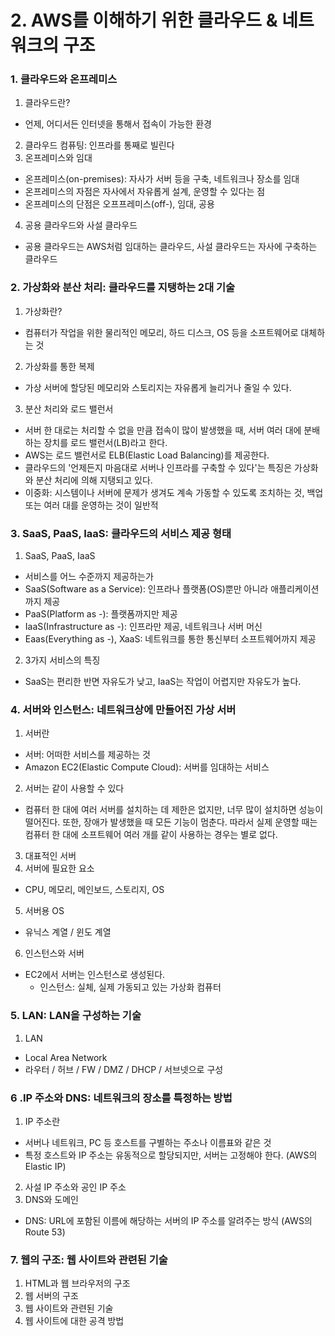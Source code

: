 # 2. AWS를 이해하기 위한 클라우드 & 네트워크의 구조

### 1. 클라우드와 온프레미스
1. 클라우드란?
  - 언제, 어디서든 인터넷을 통해서 접속이 가능한 환경
2. 클라우드 컴퓨팅: 인프라를 통째로 빌린다
3. 온프레미스와 임대
  - 온프레미스(on-premises): 자사가 서버 등을 구축, 네트워크나 장소를 임대
  - 온프레미스의 자점은 자사에서 자유롭게 설계, 운영할 수 있다는 점
  - 온프레미스의 단점은 오프프레미스(off-), 임대, 공용
4. 공용 클라우드와 사설 클라우드
  - 공용 클라우드는 AWS처럼 임대하는 클라우드, 사설 클라우드는 자사에 구축하는 클라우드


### 2. 가상화와 분산 처리: 클라우드를 지탱하는 2대 기술
1. 가상화란? 
  - 컴퓨터가 작업을 위한 물리적인 메모리, 하드 디스크, OS 등을 소프트웨어로 대체하는 것
2. 가상화를 통한 복제
  - 가상 서버에 할당된 메모리와 스토리지는 자유롭게 늘리거나 줄일 수 있다.
3. 분산 처리와 로드 밸런서
  - 서버 한 대로는 처리할 수 없을 만큼 접속이 많이 발생했을 때, 서버 여러 대에 분배하는 장치를 로드 밸런서(LB)라고 한다.
  - AWS는 로드 밸런서로 ELB(Elastic Load Balancing)를 제공한다.
  - 클라우드의 '언제든지 마음대로 서버나 인프라를 구축할 수 있다'는 특징은 가상화와 분산 처리에 의해 지탱되고 있다.
  - 이중화: 시스템이나 서버에 문제가 생겨도 계속 가동할 수 있도록 조치하는 것, 백업 또는 여러 대를 운영하는 것이 일반적

### 3. SaaS, PaaS, IaaS: 클라우드의 서비스 제공 형태
1. SaaS, PaaS, IaaS
  - 서비스를 어느 수준까지 제공하는가
  - SaaS(Software as a Service): 인프라나 플랫폼(OS)뿐만 아니라 애플리케이션까지 제공
  - PaaS(Platform as -): 플랫폼까지만 제공
  - IaaS(Infrastructure as -): 인프라만 제공, 네트워크나 서버 머신
  - Eaas(Everything as -), XaaS: 네트워크를 통한 통신부터 소프트웨어까지 제공
2. 3가지 서비스의 특징
  - SaaS는 편리한 반면 자유도가 낮고, IaaS는 작업이 어렵지만 자유도가 높다.


### 4. 서버와 인스턴스: 네트워크상에 만들어진 가상 서버
1. 서버란
  - 서버: 어떠한 서비스를 제공하는 것
  - Amazon EC2(Elastic Compute Cloud): 서버를 임대하는 서비스
2. 서버는 같이 사용할 수 있다
  - 컴퓨터 한 대에 여러 서버를 설치하는 데 제한은 없지만, 너무 많이 설치하면 성능이 떨어진다. 또한, 장애가 발생했을 때 모든 기능이 멈춘다. 따라서 실제 운영할 때는 컴퓨터 한 대에 소프트웨어 여러 개를 같이 사용하는 경우는 별로 없다.
3. 대표적인 서버
4. 서버에 필요한 요소
  - CPU, 메모리, 메인보드, 스토리지, OS
5. 서버용 OS
  - 유닉스 계열 / 윈도 계열
6. 인스턴스와 서버
  - EC2에서 서버는 인스턴스로 생성된다.
    - 인스턴스: 실체, 실제 가동되고 있는 가상화 컴퓨터

### 5. LAN: LAN을 구성하는 기술
1. LAN
  - Local Area Network
  - 라우터 / 허브 / FW / DMZ / DHCP / 서브넷으로 구성


### 6 .IP 주소와 DNS: 네트워크의 장소를 특정하는 방법
1. IP 주소란
  - 서버나 네트워크, PC 등 호스트를 구별하는 주소나 이름표와 같은 것
  - 특정 호스트와 IP 주소는 유동적으로 할당되지만, 서버는 고정해야 한다. (AWS의 Elastic IP)
2. 사설 IP 주소와 공인 IP 주소
3. DNS와 도메인
  - DNS: URL에 포함된 이름에 해당하는 서버의 IP 주소를 알려주는 방식 (AWS의 Route 53)

### 7. 웹의 구조: 웹 사이트와 관련된 기술
1. HTML과 웹 브라우저의 구조
2. 웹 서버의 구조
3. 웹 사이트와 관련된 기술
4. 웹 사이트에 대한 공격 방법

